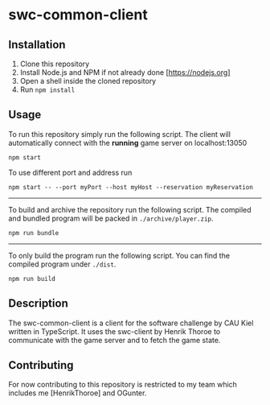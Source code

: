# swc-common-client

## Installation
1. Clone this repository
2. Install Node.js and NPM if not already done [https://nodejs.org]
3. Open a shell inside the cloned repository
4. Run `npm install`

## Usage
To run this repository simply run the following script. The client will automatically connect with the **running** game server on localhost:13050
```
npm start
```
To use different port and address run
```
npm start -- --port myPort --host myHost --reservation myReservation
```

---

To build and archive the repository run the following script.
The compiled and bundled program will be packed in `./archive/player.zip`.
```
npm run bundle
```

---

To only build the program run the following script. You can find the compiled program under `./dist`.
```
npm run build
```

## Description
The swc-common-client is a client for the software challenge by CAU Kiel written in TypeScript. It uses the swc-client by Henrik Thoroe to communicate with the game server and to fetch the game state. 

## Contributing
For now contributing to this repository is restricted to my team which includes me [HenrikThoroe] and OGunter.
